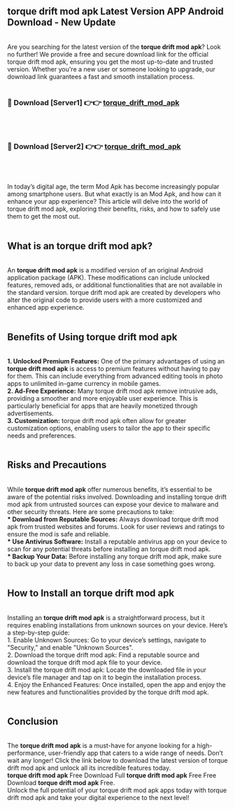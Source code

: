 ## torque drift mod apk Latest Version APP Android Download - New Update
<br>
Are you searching for the latest version of the <strong>torque drift mod apk</strong>? Look no further! We provide a free and secure download link for the official torque drift mod apk, ensuring you get the most up-to-date and trusted version. Whether you're a new user or someone looking to upgrade, our download link guarantees a fast and smooth installation process.
<br>
<br>
<h3>🔴 Download [Server1] 👉👉 <a href="https://modyolo.store/torque+drift+mod+apk">torque_drift_mod_apk</a></h3><br>
<br>
<h3>🔴 Download [Server2] 👉👉 <a href="https://modyolo.store/torque+drift+mod+apk">torque_drift_mod_apk</a></h3><br>
<br>
<br>
In today’s digital age, the term Mod Apk has become increasingly popular among smartphone users. But what exactly is an Mod Apk, and how can it enhance your app experience? This article will delve into the world of torque drift mod apk, exploring their benefits, risks, and how to safely use them to get the most out.
<br>
<br>
<h2>What is an torque drift mod apk?</h2>
<br>
An <strong>torque drift mod apk</strong> is a modified version of an original Android application package (APK). These modifications can include unlocked features, removed ads, or additional functionalities that are not available in the standard version. torque drift mod apk are created by developers who alter the original code to provide users with a more customized and enhanced app experience.
<br>
<br>
<h2>Benefits of Using torque drift mod apk</h2>
<br>
<strong> 1. Unlocked Premium Features:</strong> One of the primary advantages of using an <strong>torque drift mod apk</strong> is access to premium features without having to pay for them. This can include everything from advanced editing tools in photo apps to unlimited in-game currency in mobile games.
<br>
<strong> 2. Ad-Free Experience:</strong> Many torque drift mod apk remove intrusive ads, providing a smoother and more enjoyable user experience. This is particularly beneficial for apps that are heavily monetized through advertisements.
<br>
<strong> 3. Customization:</strong> torque drift mod apk often allow for greater customization options, enabling users to tailor the app to their specific needs and preferences.
<br>
<br>
<h2>Risks and Precautions</h2>
<br>
While <strong>torque drift mod apk</strong> offer numerous benefits, it’s essential to be aware of the potential risks involved. Downloading and installing torque drift mod apk from untrusted sources can expose your device to malware and other security threats. Here are some precautions to take:
<br>
<strong> * Download from Reputable Sources:</strong> Always download torque drift mod apk from trusted websites and forums. Look for user reviews and ratings to ensure the mod is safe and reliable.
<br>
<strong> * Use Antivirus Software:</strong> Install a reputable antivirus app on your device to scan for any potential threats before installing an torque drift mod apk.
<br>
<strong> * Backup Your Data:</strong> Before installing any torque drift mod apk, make sure to back up your data to prevent any loss in case something goes wrong.
<br>
<br>
<h2>How to Install an torque drift mod apk</h2>
<br>
Installing an <strong>torque drift mod apk</strong> is a straightforward process, but it requires enabling installations from unknown sources on your device. Here’s a step-by-step guide:
<br>
 1. Enable Unknown Sources: Go to your device’s settings, navigate to "Security," and enable "Unknown Sources".
<br>
 2. Download the torque drift mod apk: Find a reputable source and download the torque drift mod apk file to your device.
<br>
 3. Install the torque drift mod apk: Locate the downloaded file in your device’s file manager and tap on it to begin the installation process.
<br>
 4. Enjoy the Enhanced Features: Once installed, open the app and enjoy the new features and functionalities provided by the torque drift mod apk.
<br>
<br>
<h2><strong>Conclusion</strong></h2>
<br>
The <strong>torque drift mod apk</strong> is a must-have for anyone looking for a high-performance, user-friendly app that caters to a wide range of needs. Don’t wait any longer! Click the link below to download the latest version of torque drift mod apk and unlock all its incredible features today.
<br>
<strong>torque drift mod apk</strong> Free Download Full <strong>torque drift mod apk</strong> Free Free Download <strong>torque drift mod apk</strong> Free.
<br>
Unlock the full potential of your torque drift mod apk apps today with torque drift mod apk and take your digital experience to the next level!